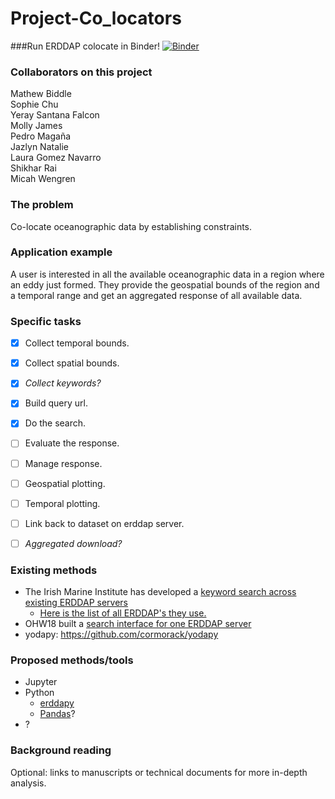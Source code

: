 Project-Co_locators
=======================


###Run ERDDAP colocate in Binder!
[![Binder](https://mybinder.org/badge_logo.svg)](https://mybinder.org/v2/gh/oceanhackweek/ohw19-project-co_locators/master?filepath=colocate.ipynb)

### Collaborators on this project
Mathew Biddle <br />
Sophie Chu <br />
Yeray Santana Falcon <br />
Molly James <br />
Pedro Magaña <br />
Jazlyn Natalie <br />
Laura Gomez Navarro  <br />
Shikhar Rai  <br />
Micah Wengren <br />

### The problem
Co-locate oceanographic data by establishing constraints.

### Application example
A user is interested in all the available oceanographic data in a region where an eddy just formed. They provide the geospatial bounds of the region and a temporal range and get an aggregated response of all available data.

### Specific tasks
- [x] Collect temporal bounds.
- [x] Collect spatial bounds.
- [x] _Collect keywords?_
- [x] Build query url.
- [x] Do the search.
- [ ] Evaluate the response.
- [ ] Manage response.
- [ ] Geospatial plotting.
- [ ] Temporal plotting.
- [ ] Link back to dataset on erddap server.
- [ ] _Aggregated download?_


### Existing methods
- The Irish Marine Institute has developed a [keyword search across existing ERDDAP
  servers](https://github.com/IrishMarineInstitute/search-erddaps)
  - [Here is the list of all ERDDAP's they use.](https://github.com/IrishMarineInstitute/search-erddaps/blob/master/erddaps.json)
- OHW18 built a [search interface for one ERDDAP server](https://github.com/oceanhackweek/ohw18_erddap-explorer)
- yodapy: https://github.com/cormorack/yodapy


### Proposed methods/tools
- Jupyter
- Python
  - [erddapy](https://github.com/ioos/erddapy)
  - [Pandas](https://pandas.pydata.org/pandas-docs/stable/getting_started/overview.html)?
- ?

### Background reading

Optional: links to manuscripts or technical documents for more in-depth analysis.

